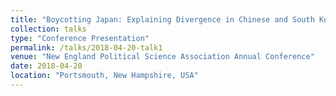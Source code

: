 ```yaml
---
title: "Boycotting Japan: Explaining Divergence in Chinese and South Korean Economic Backlash"
collection: talks
type: "Conference Presentation"
permalink: /talks/2018-04-20-talk1
venue: "New England Political Science Association Annual Conference"
date: 2018-04-20
location: "Portsmouth, New Hampshire, USA"
---
```



